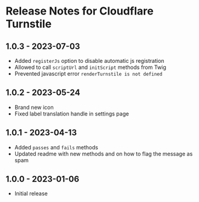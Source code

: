 # Release Notes for Cloudflare Turnstile

## 1.0.3 - 2023-07-03

- Added `registerJs` option to disable automatic js registration
- Allowed to call `scriptUrl` and `initScript` methods from Twig
- Prevented javascript error `renderTurnstile is not defined`

## 1.0.2 - 2023-05-24

- Brand new icon
- Fixed label translation handle in settings page

## 1.0.1 - 2023-04-13

- Added `passes` and `fails` methods
- Updated readme with new methods and on how to flag the message as spam

## 1.0.0 - 2023-01-06
- Initial release
